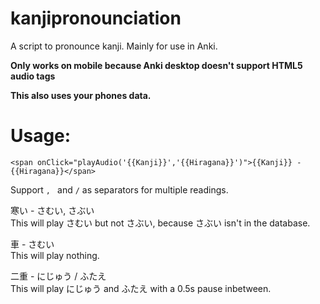 # kanjipronounciation
A script to pronounce kanji. Mainly for use in Anki.

**Only works on mobile because Anki desktop doesn't support HTML5 audio tags**

**This also uses your phones data.**

# Usage:
``
<span onClick="playAudio('{{Kanji}}','{{Hiragana}}')">{{Kanji}} - {{Hiragana}}</span>
``

Support `, `  and ` / ` as separators for multiple readings.

寒い - さむい, さぶい  
This will play さむい but not さぶい, because さぶい isn't in the database.

車 - さむい  
This will play nothing.

二重 - にじゅう / ふたえ  
This will play にじゅう and ふたえ with a 0.5s pause inbetween.
